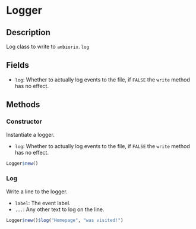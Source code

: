 # Logger

## Description

Log class to write to `ambiorix.log`

## Fields

- `log`: Whether to actually log events to the file, if `FALSE` the `write` method has no effect.

## Methods

### Constructor

Instantiate a logger.

- `log`: Whether to actually log events to the file, if `FALSE` the `write` method has no effect.

```r
Logger$new()
```

### Log

Write a line to the logger.

- `label`: The event label.
- `...`:  Any other text to log on the line.

```r
Logger$new()$log("Homepage", "was visited!")
```

